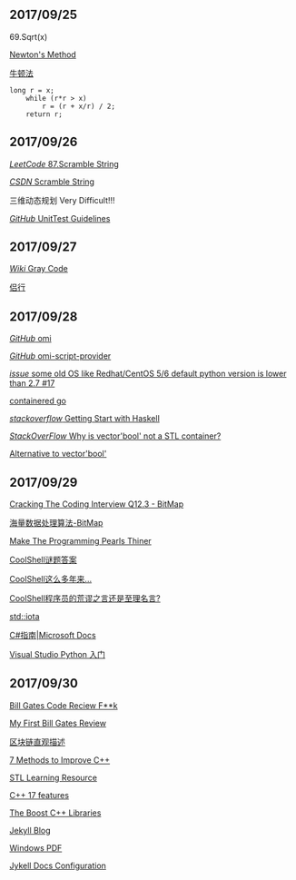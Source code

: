 ## 2017/09/25

69.Sqrt(x) 

[Newton's Method](https://en.wikipedia.org/wiki/Newton%27s_method)

[牛顿法](https://zh.wikipedia.org/wiki/%E7%89%9B%E9%A1%BF%E6%B3%95)

```
long r = x;
    while (r*r > x)
        r = (r + x/r) / 2;
    return r;
```
## 2017/09/26

[*LeetCode* 87.Scramble String](https://leetcode.com/problems/scramble-string/description/)

[*CSDN* Scramble String](http://blog.csdn.net/linhuanmars/article/details/24506703)

三维动态规划 Very Difficult!!!

[*GitHub* UnitTest Guidelines](https://github.com/yangyubo/zh-unit-testing-guidelines)

## 2017/09/27

[*Wiki* Gray Code](https://en.wikipedia.org/wiki/Gray_code)

[侣行](http://www.sohu.com/a/74209113_372743)

## 2017/09/28

[*GitHub* omi](https://github.com/Microsoft/omi)

[*GitHub* omi-script-provider](https://github.com/Microsoft/omi-script-provider)

[*issue* some old OS like Redhat/CentOS 5/6 default python version is lower than 2.7 #17](https://github.com/Microsoft/omi-script-provider/issues/17)

[containered go](https://containerd.io/)

[*stackoverflow* Getting Start with Haskell](https://stackoverflow.com/questions/1012573/getting-started-with-haskell/1016986#1016986)

[*StackOverFlow* Why is vector'bool' not a STL container?](https://stackoverflow.com/questions/17794569/why-is-vectorbool-not-a-stl-container)

[Alternative to vector'bool'](https://stackoverflow.com/questions/670308/alternative-to-vectorbool)

## 2017/09/29

[Cracking The Coding Interview Q12.3 - BitMap](http://www.hawstein.com/posts/12.3.html)

[海量数据处理算法-BitMap](http://blog.jobbole.com/108225/)

[Make The Programming Pearls Thiner](http://www.hawstein.com/posts/make-thiner-programming-pearls.html)

[CoolShell谜题答案](https://coolshell.cn/articles/11847.html)

[CoolShell这么多年来...](https://coolshell.cn/articles/11847.html)

[CoolShell程序员的荒谬之言还是至理名言?](https://coolshell.cn/articles/4235.html)

[std::iota](http://www.cplusplus.com/reference/numeric/iota/)

[C#指南|Microsoft Docs](https://docs.microsoft.com/zh-cn/dotnet/csharp/index)

[Visual Studio Python 入门](https://docs.microsoft.com/zh-cn/visualstudio/python/getting-started)

## 2017/09/30

[Bill Gates Code Reciew F**k](http://blog.jobbole.com/112524/)

[My First Bill Gates Review](https://www.joelonsoftware.com/2006/06/16/my-first-billg-review/)

[区块链直观描述](http://blog.jobbole.com/112551/)

[7 Methods to Improve C++](http://blog.jobbole.com/112246/?utm_source=top.jobbole.com&utm_medium=relatedArticles)

[STL Learning Resource](http://www.fluentcpp.com/stl/)

[C++ 17 features](http://www.bfilipek.com/2017/01/cpp17features.html)

[The Boost C++ Libraries](https://theboostcpplibraries.com/)

[Jekyll Blog](http://blog.csdn.net/u014015972/article/details/50497254)

[Windows PDF](https://opbuildstorageprod.blob.core.windows.net/output-pdf-files/en-us/VS.vcppdocs/live/windows.pdf)

[Jykell Docs Configuration](http://jekyllrb.com/docs/configuration/)






